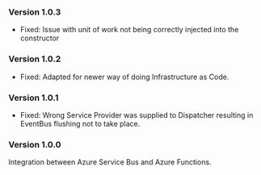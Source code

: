 ### Version 1.0.3

- Fixed: Issue with unit of work not being correctly injected into the constructor

### Version 1.0.2

- Fixed: Adapted for newer way of doing Infrastructure as Code.

### Version 1.0.1

- Fixed: Wrong Service Provider was supplied to Dispatcher resulting in EventBus flushing not to take place.

### Version 1.0.0

Integration between Azure Service Bus and Azure Functions.